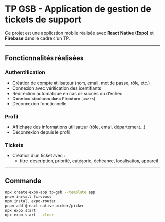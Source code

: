 # TP GSB - Application de gestion de tickets de support

Ce projet est une application mobile réalisée avec **React Native (Expo)** et **Firebase** dans le cadre d'un TP.

---

## Fonctionnalités réalisées

### Authentification
- Création de compte utilisateur (nom, email, mot de passe, rôle, etc.)
- Connexion avec vérification des identifiants
- Redirection automatique en cas de succès ou d'échec
- Données stockées dans Firestore (`users`)
- Déconnexion fonctionnelle

### Profil
- Affichage des informations utilisateur (rôle, email, département…)
- Déconnexion depuis le profil

### Tickets
- Création d’un ticket avec :
  - titre, description, priorité, catégorie, échéance, localisation, appareil

---

## Commande

```bash
npx create-expo-app tp-gsb --template app
pnpm install firebase
npm install expo-router
pnpm add @react-native-picker/picker
npx expo start
npx expo start --clear



